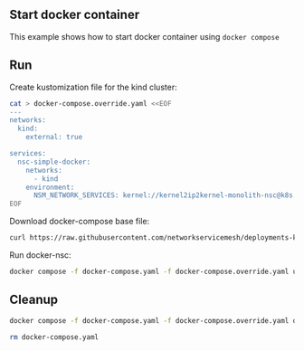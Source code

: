 ## Start docker container

This example shows how to start docker container using `docker compose`

## Run

Create kustomization file for the kind cluster:
```bash
cat > docker-compose.override.yaml <<EOF
---
networks:
  kind:
    external: true

services:
  nsc-simple-docker:
    networks:
      - kind
    environment:
      NSM_NETWORK_SERVICES: kernel://kernel2ip2kernel-monolith-nsc@k8s.nsm/nsm-1
EOF
```

Download docker-compose base file:
```bash
curl https://raw.githubusercontent.com/networkservicemesh/deployments-k8s/134f0d8c106b5962a061238e0589d51728c82260/apps/nsc-simple-docker/docker-compose.yaml -o docker-compose.yaml
```

Run docker-nsc:
```bash
docker compose -f docker-compose.yaml -f docker-compose.override.yaml up -d
```

## Cleanup

```bash
docker compose -f docker-compose.yaml -f docker-compose.override.yaml down
```
```bash
rm docker-compose.yaml
```

